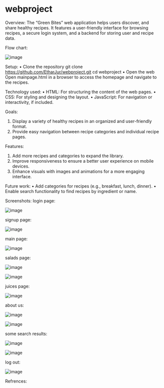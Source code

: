 # webproject
Overview:
The “Green Bites” web application helps users discover, and share healthy recipes. It features a user-friendly interface for browsing recipes, a secure login system, and a backend for storing user and recipe data.


Flow chart:


![image](https://github.com/user-attachments/assets/1501d0c0-9c84-4f9a-bebe-2d3da43eb50b)




Setup:
•	Clone the repository
git clone https://github.com/EtharJur/webproject.git
cd webproject
•	Open the web
Open mainpage.html in a browser to access the homepage and navigate to the recipes.

Technology used:
• HTML: For structuring the content of the web pages.
• CSS: For styling and designing the layout.
• JavaScript: For navigation or interactivity, if included.

Goals:
 1. Display a variety of healthy recipes in an organized and user-friendly format.
 2. Provide easy navigation between recipe categories and individual recipe pages.

Features:
1. Add more recipes and categories to expand the library.
2. Improve responsiveness to ensure a better user experience on mobile devices.
3. Enhance visuals with images and animations for a more engaging interface.

Future work:
• Add categories for recipes (e.g., breakfast, lunch, dinner).
• Enable search functionality to find recipes by ingredient or name.


Screenshots:
login page:


![image](https://github.com/user-attachments/assets/ae14eb5d-f1d7-45d1-a1da-b603dcbe067b)


signup page:


![image](https://github.com/user-attachments/assets/96584883-e63f-43ae-8aec-469213406ac2) 



 main page:

![image](https://github.com/user-attachments/assets/ef4ea69e-93e1-4e09-9954-e950b509fb08)


 
salads page:

![image](https://github.com/user-attachments/assets/37b665c5-e9d2-414c-b2a1-cec051e170fb)


![image](https://github.com/user-attachments/assets/2ebea322-1084-47c9-9373-5fa25b3e8c72)



juices page:

![image](https://github.com/user-attachments/assets/491768f2-ff21-42a6-bec7-43b767f50535)


about us:

![image](https://github.com/user-attachments/assets/d6393535-eb92-4cda-818b-3f948b8f99c3)


![image](https://github.com/user-attachments/assets/5a596170-07ab-4f2b-adaf-9da459c92218)



some search results:

![image](https://github.com/user-attachments/assets/143acac0-49a5-4475-b5e4-8be6a85f3c7e)


![image](https://github.com/user-attachments/assets/e1c60475-ca2d-4cc7-8535-448bb7cdb9ff)



log out:


![image](https://github.com/user-attachments/assets/2e7df256-e92a-416b-9096-20a2e1aa44ee) 













Refrences:

